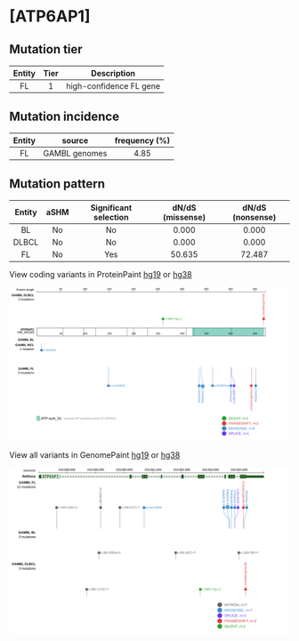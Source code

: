 # [ATP6AP1]

## Mutation tier

|Entity|Tier|Description            |
|:------:|:----:|-----------------------|
|FL    |1   |high-confidence FL gene|
## Mutation incidence

|Entity|source       |frequency (%)|
|:------:|:-------------:|:-------------:|
|FL    |GAMBL genomes|4.85         |

## Mutation pattern

|Entity|aSHM|Significant selection|dN/dS (missense)|dN/dS (nonsense)|
|:------:|:----:|:---------------------:|:----------------:|:----------------:|
|BL    |No  |No                   | 0.000          | 0.000          |
|DLBCL |No  |No                   | 0.000          | 0.000          |
|FL    |No  |Yes                  |50.635          |72.487          |




View coding variants in ProteinPaint [hg19](https://www.bcgsc.ca/downloads/morinlab/GAMBL/test/genes/ATP6AP1_protein.html)  or [hg38](https://www.bcgsc.ca/downloads/morinlab/GAMBL/test/genes/ATP6AP1_protein_hg38.html)

![image](images/proteinpaint/ATP6AP1_NM_001183.svg)

View all variants in GenomePaint [hg19](https://www.bcgsc.ca/downloads/morinlab/GAMBL/test/genes/ATP6AP1.html)  or [hg38](https://www.bcgsc.ca/downloads/morinlab/GAMBL/test/genes/ATP6AP1_hg38.html)

![image](images/proteinpaint/ATP6AP1.svg)
